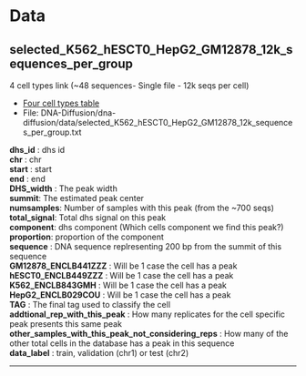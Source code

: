 # Data

## selected_K562_hESCT0_HepG2_GM12878_12k_sequences_per_group  

4 cell types link (~48 sequences- Single file - 12k seqs per cell) 

  -   [Four cell types table](https://drive.google.com/drive/folders/1dBeZIdJZQqaZUzCBVrz_Z2fAV9ePsw7h?usp=sharing)  
  -   File: DNA-Diffusion/dna-diffusion/data/selected_K562_hESCT0_HepG2_GM12878_12k_sequences_per_group.txt  
  
__dhs_id__ : dhs id  
__chr__ :	  chr   
__start__ :  start  
__end__ :  end  
__DHS_width__ :  The  peak width  
__summit__:  The estimated peak center  
__numsamples__:  Number of samples with this peak (from the ~700 seqs)  
__total_signal__:  Total dhs signal on this peak  
__component__:  dhs component (Which cells component we find this peak?)   
__proportion__:   proportion of the component  
__sequence__  : DNA sequence replresenting 200 bp from the summit of this sequence   
__GM12878_ENCLB441ZZZ__  : Will be 1 case the cell has a peak  
__hESCT0_ENCLB449ZZZ__  : Will be 1 case the cell has a peak  
__K562_ENCLB843GMH__  : Will be 1 case the cell has a peak  
__HepG2_ENCLB029COU__  : Will be 1 case the cell has a peak  
__TAG__  : The final tag used to classify the cell  
__addtional_rep_with_this_peak__ : How many replicates for the cell specific peak presents this same peak  
__other_samples_with_this_peak_not_considering_reps__   : How many of the other total cells in the database has a peak in this sequence  
__data_label__ : train, validation (chr1) or test  (chr2)


___
